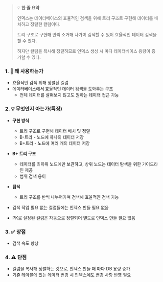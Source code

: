 > 💡 **한 줄 요약**
>
> 인덱스는 데이터베이스의 효율적인 검색을 위해 트리 구조로 구현해 데이터를 배치하고 정렬한 컬럼이다.
>
> 트리 구조로 구현해 반씩 소거해 나가며 검색할 수 있어 효율적인 데이터 검색을 할 수 있다.
>
> 하지만 컬럼을 복사해 정렬하므로 인덱스 생성 시 마다 데이터베이스 용량이 증가할 수 있다.

### 1. 🤔 왜 사용하는가

- 효율적인 검색 위해 정렬된 컬럼
- 데이터베이스에서 효율적인 데이터 검색을 도와주는 구조
  - 전체 데이터를 살펴보지 않고도 원하는 데이터 접근 가능

### 2. 💡 무엇인지 아는가(특징)

- **구현 방식**

  - 트리 구조로 구현해 데이터 배치 및 정렬
  - B-트리 - 노드에 하나의 데이터 저장
  - B+트리 - 노드에 여러 개의 데이터 저장

- **B+ 트리 구조**

  - 데이터를 최하위 노드에만 보관하고, 상위 노드는 데이터 탐색을 위한 가이드라인 제공
  - 범위 검색 용이

- **탐색**

  - 트리 구조를 반씩 나누어가며 검색해 효율적인 검색 가능

- 검색 작업 필요 없는 컬럼들에는 인덱스 만들 필요 없음
- PK로 설정된 컬럼은 자동으로 정렬되어 별도로 인덱스 만들 필요 없음

### 3. ✅ 장점

- 검색 속도 향상

### 4. ⚠️ 단점

- 컬럼을 복사해 정렬하는 것으로, 인덱스 만들 때 마다 DB 용량 증가
- 기존 테이블에 있는 데이터 변경 시 인덱스에도 변경 사항 반영 필요
